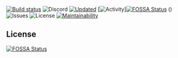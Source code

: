 [![Build status](https://ci.appveyor.com/api/projects/status/8r85os49bck3f257?svg=true)](https://ci.appveyor.com/project/Derpy-Jacob-902/projectfnfweb)
![Discord](https://img.shields.io/discord/826580018346852372?color=7289da&icon=discord&label=Discord&logoColor=%234e5d94?style=flat&icon=disc)
[![Updated](https://img.shields.io/github/last-commit/aflacc/ProjectFNF?label=Updated&style=flat)](https://github.com/aflacc/ProjectFNF/commits/master)
[![Activity](https://img.shields.io/github/commit-activity/w/Derpy-Jacob-903/projectfnfweb)][![FOSSA Status](https://app.fossa.com/api/projects/git%2Bgithub.com%2FDerpy-Jacob-903%2Fprojectfnfweb.svg?type=shield)](https://app.fossa.com/projects/git%2Bgithub.com%2FDerpy-Jacob-903%2Fprojectfnfweb?ref=badge_shield)
()
![Issues](https://img.shields.io/github/issues/aflacc/ProjectFNF?style=flat)
![License](https://img.shields.io/github/license/aflacc/ProjectFNF?color=blue?style=flat)
[![Maintainability](https://api.codeclimate.com/v1/badges/a764c62fa3d388673d20/maintainability)](https://codeclimate.com/github/Derpy-Jacob-903/projectfnfweb/maintainability)


## License
[![FOSSA Status](https://app.fossa.com/api/projects/git%2Bgithub.com%2FDerpy-Jacob-903%2Fprojectfnfweb.svg?type=large)](https://app.fossa.com/projects/git%2Bgithub.com%2FDerpy-Jacob-903%2Fprojectfnfweb?ref=badge_large)